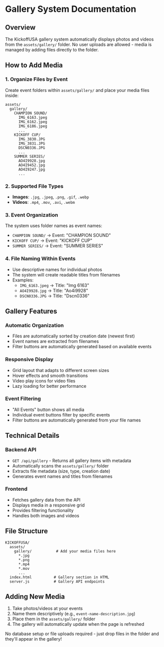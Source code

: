 # Gallery System Documentation

## Overview
The KickoffUSA gallery system automatically displays photos and videos from the `assets/gallery/` folder. No user uploads are allowed - media is managed by adding files directly to the folder.

## How to Add Media

### 1. Organize Files by Event
Create event folders within `assets/gallery/` and place your media files inside:

```
assets/
  gallery/
    CHAMPION SOUND/
      IMG_6163.jpeg
      IMG_6162.jpeg
      IMG_6186.jpeg
      ...
    KICKOFF CUP/
      IMG_3830.JPG
      IMG_3831.JPG
      DSCN0336.JPG
      ...
    SUMMER SERIES/
      AO4I9928.jpg
      AO4I9452.jpg
      AO4I9247.jpg
      ...
```

### 2. Supported File Types
- **Images**: `.jpg`, `.jpeg`, `.png`, `.gif`, `.webp`
- **Videos**: `.mp4`, `.mov`, `.avi`, `.webm`

### 3. Event Organization
The system uses folder names as event names:

- `CHAMPION SOUND/` → Event: "CHAMPION SOUND"
- `KICKOFF CUP/` → Event: "KICKOFF CUP"  
- `SUMMER SERIES/` → Event: "SUMMER SERIES"

### 4. File Naming Within Events
- Use descriptive names for individual photos
- The system will create readable titles from filenames
- Examples:
  - `IMG_6163.jpeg` → Title: "Img 6163"
  - `AO4I9928.jpg` → Title: "Ao4i9928"
  - `DSCN0336.JPG` → Title: "Dscn0336"

## Gallery Features

### Automatic Organization
- Files are automatically sorted by creation date (newest first)
- Event names are extracted from filenames
- Filter buttons are automatically generated based on available events

### Responsive Display
- Grid layout that adapts to different screen sizes
- Hover effects and smooth transitions
- Video play icons for video files
- Lazy loading for better performance

### Event Filtering
- "All Events" button shows all media
- Individual event buttons filter by specific events
- Filter buttons are automatically generated from your file names

## Technical Details

### Backend API
- `GET /api/gallery` - Returns all gallery items with metadata
- Automatically scans the `assets/gallery/` folder
- Extracts file metadata (size, type, creation date)
- Generates event names and titles from filenames

### Frontend
- Fetches gallery data from the API
- Displays media in a responsive grid
- Provides filtering functionality
- Handles both images and videos

## File Structure
```
KICKOFFUSA/
  assets/
    gallery/           # Add your media files here
      *.jpg
      *.png
      *.mp4
      *.mov
      ...
  index.html          # Gallery section in HTML
  server.js           # Gallery API endpoints
```

## Adding New Media
1. Take photos/videos at your events
2. Name them descriptively (e.g., `event-name-description.jpg`)
3. Place them in the `assets/gallery/` folder
4. The gallery will automatically update when the page is refreshed

No database setup or file uploads required - just drop files in the folder and they'll appear in the gallery!
